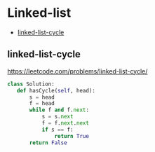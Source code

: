 # Linked-list

+ [linked-list-cycle](#linked-list-cycle)

## linked-list-cycle

 https://leetcode.com/problems/linked-list-cycle/

 ```python
class Solution:
    def hasCycle(self, head):
        s = head
        f = head
        while f and f.next:
            s = s.next
            f = f.next.next
            if s == f:
                return True
        return False

 ```
